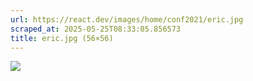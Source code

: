 ```yaml
---
url: https://react.dev/images/home/conf2021/eric.jpg
scraped_at: 2025-05-25T08:33:05.856573
title: eric.jpg (56×56)
---
```


![](https://react.dev/images/home/conf2021/eric.jpg)

